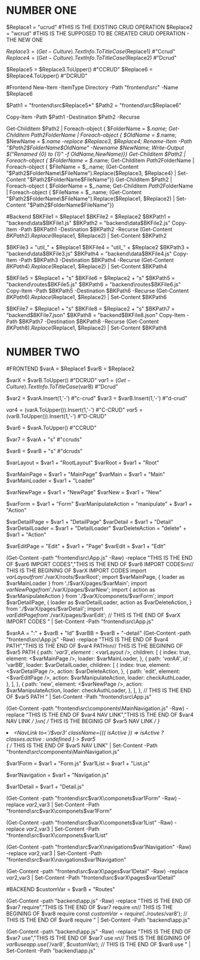 # NUMBER ONE
$Replace1 = "ucrud" #THIS IS THE EXISTING CRUD OPERATION
$Replace2 = "wcrud" #THIS IS THE SUPPOSED TO BE CREATED CRUD OPERATION - THE NEW ONE

$Replace3 = (Get-Culture).TextInfo.ToTitleCase($Replace1) #"Ccrud"
$Replace4 = (Get-Culture).TextInfo.ToTitleCase($Replace2) #"Dcrud"

$Replace5 = $Replace3.ToUpper() #"CCRUD"
$Replace6 = $Replace4.ToUpper() #"DCRUD"

#Frontend
New-Item -ItemType Directory -Path "frontend\src\" -Name $Replace6

$Path1 = "frontend\src\$Replace5\*"
$Path2 = "frontend\src\$Replace6\"

Copy-Item -Path $Path1 -Destination $Path2 -Recurse

Get-Childitem $Path2 | Foreach-object { $FolderName = $_.name; Get-Childitem $Path2$FolderName | Foreach-object { $OldName = $_.name; $NewName = $_.name -replace $Replace3, $Replace4; Rename-Item -Path "$Path2$FolderName\$OldName" -Newname $NewName; Write-Output $("Renamed {0} to {1}" -f $OldName,$NewName)}}
Get-Childitem $Path2 | Foreach-object { $FolderName = $_.name; Get-Childitem $Path2$FolderName | Foreach-object { $FileName = $_.name; (Get-Content "$Path2$FolderName\$FileName").Replace($Replace3, $Replace4) | Set-Content "$Path2$FolderName\$FileName"}}
Get-Childitem $Path2 | Foreach-object { $FolderName = $_.name; Get-Childitem $Path2$FolderName | Foreach-object { $FileName = $_.name; (Get-Content "$Path2$FolderName\$FileName").Replace($Replace1, $Replace2) | Set-Content "$Path2$FolderName\$FileName"}}



#Backend
$BKFile1 = $Replace1
$BKFile2 = $Replace2
$BKPath1 = "backend\data\$BKFile1.js"
$BKPath2 = "backend\data\$BKFile2.js"
Copy-Item -Path $BKPath1 -Destination $BKPath2 -Recurse
(Get-Content $BKPath2).Replace($Replace1, $Replace2) | Set-Content $BKPath2


$BKFile3 = "util_" + $Replace1
$BKFile4 = "util_" + $Replace2
$BKPath3 = "backend\data\$BKFile3.js"
$BKPath4 = "backend\data\$BKFile4.js"
Copy-Item -Path $BKPath3 -Destination $BKPath4 -Recurse
(Get-Content $BKPath4).Replace($Replace1, $Replace2) | Set-Content $BKPath4


$BKFile5 = $Replace1 + "s"
$BKFile6 = $Replace2 + "s"
$BKPath5 = "backend\routes\$BKFile5.js"
$BKPath6 = "backend\routes\$BKFile6.js"
Copy-Item -Path $BKPath5 -Destination $BKPath6 -Recurse
(Get-Content $BKPath6).Replace($Replace1, $Replace2) | Set-Content $BKPath6


$BKFile7 = $Replace1 + "s"
$BKFile8 = $Replace2 + "s"
$BKPath7 = "backend\$BKFile7.json"
$BKPath8 = "backend\$BKFile8.json"
Copy-Item -Path $BKPath7 -Destination $BKPath8 -Recurse
(Get-Content $BKPath8).Replace($Replace1, $Replace2) | Set-Content $BKPath8




# NUMBER TWO

#FRONTEND
$varA = $Replace1
$varB = $Replace2

$varX = $varB.ToUpper() #"DCRUD"
$var1 = (Get-Culture).TextInfo.ToTitleCase($varB) #"Dcrud"

$var2 = $varA.Insert(1,'-') #"c-crud"
$var3 = $varB.Insert(1,'-') #"d-crud"

$var4 = ($varA.ToUpper()).Insert(1,'-') #"C-CRUD"
$var5 = ($varB.ToUpper()).Insert(1,'-') #"D-CRUD"

$var6 = $varA.ToUpper() #"CCRUD"

$var7 = $varA + "s" #"ccruds"

$var8 = $varB + "s" #"dcruds"


$varLayout = $var1 + "RootLayout"
$varRoot = $var1 + "Root"

$varMainPage = $var1 + "MainPage"
$varMain = $var1 + "Main"
$varMainLoader = $var1 + "Loader"

$varNewPage = $var1 + "NewPage"
$varNew = $var1 + "New"

$varForm = $var1 + "Form"
$varManipulateAction = "manipulate" + $var1 + "Action"

$varDetailPage = $var1 + "DetailPage"
$varDetail = $var1 + "Detail"
$varDetailLoader = $var1 + "DetailLoader"
$varDeleteAction = "delete" + $var1 + "Action"

$varEditPage = "Edit" + $var1 + "Page"
$varEdit = $var1 + "Edit"


(Get-Content -path "frontend\src\App.js" -Raw) -replace "THIS IS THE END OF $var6 IMPORT CODES","THIS IS THE END OF $var6 IMPORT CODES`n`n// THIS IS THE BEGINING OF $varX IMPORT CODES
import $varLayout from './$varX/roots/$varRoot';
import $varMainPage, { loader as $varMainLoader } from './$varX/pages/$varMain';
import $varNewPage from './$varX/pages/$varNew';
import { action as $varManipulateAction } from './$varX/componets/$varForm';
import $varDetailPage, {
  loader as $varDetailLoader,
  action as $varDeleteAction,
} from './$varX/pages/$varDetail';
import $varEditPage from './$varX/pages/$varEdit';
// THIS IS THE END OF $varX IMPORT CODES
" | Set-Content -Path "frontend\src\App.js"



$varAA = ":" + $varB + "Id"
$varBB = $varB + "-detail"
(Get-Content -path "frontend\src\App.js" -Raw) -replace "THIS IS THE END OF $var4 PATH","THIS IS THE END OF $var4 PATH`n`n// THIS IS THE BEGINING OF $var5 PATH
      {
        path: '$var3',
        element: <$varLayout />,
        children: [
          {
            index: true,
            element: <$varMainPage />,
            loader: $varMainLoader,
          },
          {
            path: '$varAA',
            id: '$varBB',
            loader: $varDetailLoader,
            children: [
              {
                index: true,
                element: <$varDetailPage />,
                action: $varDeleteAction,
              },
              {
                path: 'edit',
                element: <$varEditPage />,
                action: $varManipulateAction,
                loader: checkAuthLoader,
              },
            ],
          },
          {
            path: 'new',
            element: <$varNewPage />,
            action: $varManipulateAction,
            loader: checkAuthLoader,
          },
        ],
      },
// THIS IS THE END OF $var5 PATH
" | Set-Content -Path "frontend\src\App.js"





(Get-Content -path "frontend\src\components\MainNavigation.js" -Raw) -replace "THIS IS THE END OF $var4 NAV LINK","THIS IS THE END OF $var4 NAV LINK */ }`n`n{ /* THIS IS THE BEGINIG OF $var5 NAV LINK */ }
          <li>
            <NavLink
              to='/$var3'
              className={({ isActive }) =>
                isActive ? classes.active : undefined
              }
            >
              $var5
            </NavLink>
          </li>
{ /* THIS IS THE END OF $var5 NAV LINK" | Set-Content -Path "frontend\src\components\MainNavigation.js"



$var1Form = $var1 + "Form.js"
$var1List = $var1 + "List.js"

$var1Navigation = $var1 + "Navigation.js"

$var1Detail = $var1 + "Detail.js"


(Get-Content -path "frontend\src\$varX\componets\$var1Form" -Raw) -replace $var2,$var3 | Set-Content -Path "frontend\src\$varX\componets\$var1Form"

(Get-Content -path "frontend\src\$varX\componets\$var1List" -Raw) -replace $var2,$var3 | Set-Content -Path "frontend\src\$varX\componets\$var1List"

(Get-Content -path "frontend\src\$varX\navigations\$var1Navigation" -Raw) -replace $var2,$var3 | Set-Content -Path "frontend\src\$varX\navigations\$var1Navigation"

(Get-Content -path "frontend\src\$varX\pages\$var1Detail" -Raw) -replace $var2,$var3 | Set-Content -Path "frontend\src\$varX\pages\$var1Detail"




#BACKEND
$customVar = $varB + "Routes"

(Get-Content -path "backend\app.js" -Raw) -replace "THIS IS THE END OF $var7 require","THIS IS THE END OF $var7 require `n`n// THIS IS THE BEGINING OF $var8 require
const $customVar = require('./routes/$var8');
// THIS IS THE END OF $var8 require
" | Set-Content -Path "backend\app.js"



(Get-Content -path "backend\app.js" -Raw) -replace "THIS IS THE END OF $var7 use","THIS IS THE END OF $var7 use `n`n// THIS IS THE BEGINING OF $var8 use
app.use('/$var8', $customVar);
// THIS IS THE END OF $var8 use
" | Set-Content -Path "backend\app.js"


